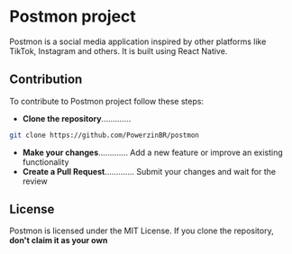 # Postmon project

Postmon is a social media application inspired by other platforms like TikTok, Instagram and others. It is built using React Native.

## Contribution

To contribute to Postmon project follow these steps:

- **Clone the repository**............. <br />

```bash
git clone https://github.com/PowerzinBR/postmon
```

- **Make your changes**............. Add a new feature or improve an existing functionality
- **Create a Pull Request**............. Submit your changes and wait for the review

## License

Postmon is licensed under the MIT License. If you clone the repository, **don't claim it as your own**
